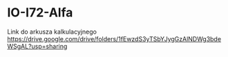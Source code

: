 # IO-I72-Alfa

Link do arkusza kalkulacyjnego
https://drive.google.com/drive/folders/1fEwzdS3yTSbYJygGzAlNDWg3bdeWSgAL?usp=sharing
